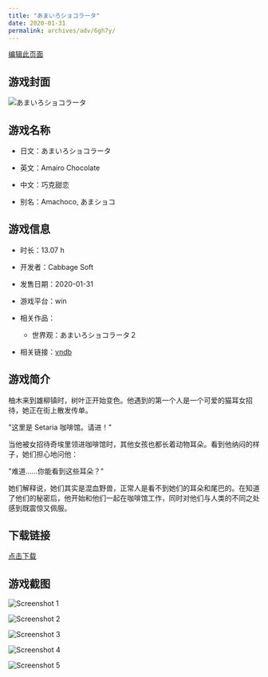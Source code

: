 ```yaml
---
title: "あまいろショコラータ"
date: 2020-01-31
permalink: archives/adv/6gh7y/
---
```

[编辑此页面](https://github.com/ACG-3/ADV3-source/blob/main/source/_posts/%E3%81%82%E3%81%BE%E3%81%84%E3%82%8D%E3%82%B7%E3%83%A7%E3%82%B3%E3%83%A9%E3%83%BC%E3%82%BF.md)

## 游戏封面

![あまいろショコラータ](https://pan.timero.xyz/d/onedrive/img_lib_001/%E3%81%82%E3%81%BE%E3%81%84%E3%82%8D%E3%82%B7%E3%83%A7%E3%82%B3%E3%83%A9%E3%83%BC%E3%82%BF_cover.avif)


## 游戏名称

- 日文：あまいろショコラータ
- 英文：Amairo Chocolate
- 中文：巧克甜恋

- 别名：Amachoco, あまショコ


## 游戏信息

- 时长：13.07 h
- 开发者：Cabbage Soft
- 发售日期：2020-01-31
- 游戏平台：win
- 相关作品：
   - 世界观：あまいろショコラータ２

- 相关链接：[vndb](https://vndb.org/v26581)


## 游戏简介

柚木来到雄柳镇时，树叶正开始变色。他遇到的第一个人是一个可爱的猫耳女招待，她正在街上散发传单。

"这里是 Setaria 咖啡馆。请进！"

当他被女招待奇埃里领进咖啡馆时，其他女孩也都长着动物耳朵。看到他纳闷的样子，她们担心地问他：

"难道......你能看到这些耳朵？"

她们解释说，她们其实是混血野兽，正常人是看不到她们的耳朵和尾巴的。在知道了他们的秘密后，他开始和他们一起在咖啡馆工作，同时对他们与人类的不同之处感到既震惊又佩服。




## 下载链接

[点击下载](https://pan.timero.xyz/onedrive/adv_lib_001/%E3%81%82%E3%81%BE%E3%81%84%E3%82%8D%E3%82%B7%E3%83%A7%E3%82%B3%E3%83%A9%E3%83%BC%E3%82%BF)


## 游戏截图


![Screenshot 1](https://pan.timero.xyz/d/onedrive/img_lib_001/%E3%81%82%E3%81%BE%E3%81%84%E3%82%8D%E3%82%B7%E3%83%A7%E3%82%B3%E3%83%A9%E3%83%BC%E3%82%BF_Screenshot_1.avif)

![Screenshot 2](https://pan.timero.xyz/d/onedrive/img_lib_001/%E3%81%82%E3%81%BE%E3%81%84%E3%82%8D%E3%82%B7%E3%83%A7%E3%82%B3%E3%83%A9%E3%83%BC%E3%82%BF_Screenshot_2.avif)

![Screenshot 3](https://pan.timero.xyz/d/onedrive/img_lib_001/%E3%81%82%E3%81%BE%E3%81%84%E3%82%8D%E3%82%B7%E3%83%A7%E3%82%B3%E3%83%A9%E3%83%BC%E3%82%BF_Screenshot_3.avif)

![Screenshot 4](https://pan.timero.xyz/d/onedrive/img_lib_001/%E3%81%82%E3%81%BE%E3%81%84%E3%82%8D%E3%82%B7%E3%83%A7%E3%82%B3%E3%83%A9%E3%83%BC%E3%82%BF_Screenshot_4.avif)

![Screenshot 5](https://pan.timero.xyz/d/onedrive/img_lib_001/%E3%81%82%E3%81%BE%E3%81%84%E3%82%8D%E3%82%B7%E3%83%A7%E3%82%B3%E3%83%A9%E3%83%BC%E3%82%BF_Screenshot_5.avif)


